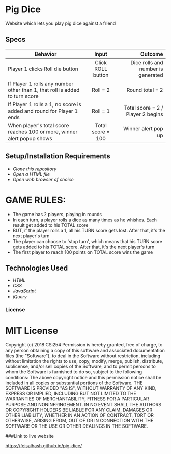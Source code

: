 # Pig Dice

Website which lets you play pig dice against a friend

## Specs
| Behavior       							      | Input            | Outcome   			      |
| ----------------------------------------------------------------------------|:----------------:| ----------------------------------:|
| Player 1 clicks Roll die button 					      | Click ROLL button| Dice rolls and number is generated |
| If Player 1 rolls any number other than 1, that roll is added to turn score | Roll = 2 	 | Round total = 2		      |
| If Player 1 rolls a 1, no score is added and round for Player 1 ends 	      | Roll = 1	 | Total score = 2 / Player 2 begins  |
| When player's total score reaches 100 or more, winner alert popup shows     | Total score = 100| Winner alert pop up 		      |

## Setup/Installation Requirements
* _Clone this repository_
* _Open a HTML file_
* _Open web browser of choice_


# GAME RULES:
- The game has 2 players, playing in rounds
- In each turn, a player rolls a dice as many times as he whishes. Each result get added to his TOTAL score
- BUT, if the player rolls a 1, all his TURN score gets lost. After that, it's the next player's turn
- The player can choose to 'stop turn', which means that his TURN score gets added to his TOTAL score. After that, it's the next player's turn
- The first player to reach 100 points on TOTAL score wins the game

## Technologies Used
* _HTML_
* _CSS_
* _JavaScript_
* _jQuery_

### License
# MIT License
Copyright (c) 2018 CSi254
Permission is hereby granted, free of charge, to any person obtaining a copy
of this software and associated documentation files (the "Software"), to deal
in the Software without restriction, including without limitation the rights
to use, copy, modify, merge, publish, distribute, sublicense, and/or sell
copies of the Software, and to permit persons to whom the Software is
furnished to do so, subject to the following conditions:
The above copyright notice and this permission notice shall be included in all
copies or substantial portions of the Software.
THE SOFTWARE IS PROVIDED "AS IS", WITHOUT WARRANTY OF ANY KIND, EXPRESS OR
IMPLIED, INCLUDING BUT NOT LIMITED TO THE WARRANTIES OF MERCHANTABILITY,
FITNESS FOR A PARTICULAR PURPOSE AND NONINFRINGEMENT. IN NO EVENT SHALL THE
AUTHORS OR COPYRIGHT HOLDERS BE LIABLE FOR ANY CLAIM, DAMAGES OR OTHER
LIABILITY, WHETHER IN AN ACTION OF CONTRACT, TORT OR OTHERWISE, ARISING FROM,
OUT OF OR IN CONNECTION WITH THE SOFTWARE OR THE USE OR OTHER DEALINGS IN THE
SOFTWARE.

###Link to live website

https://feisalhash.github.io/pig-dice/



